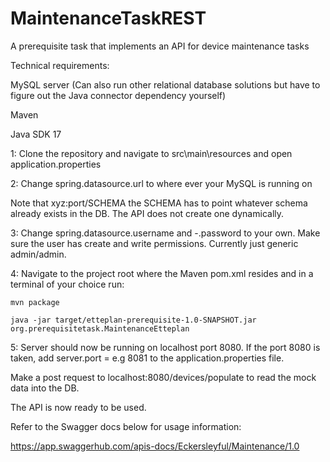 # MaintenanceTaskREST
A prerequisite task that implements an API for device maintenance tasks


Technical requirements:

MySQL server (Can also run other relational database solutions but have to figure out the Java connector dependency yourself)

Maven

Java SDK 17


1: Clone the repository and navigate to src\main\resources and open application.properties

2: Change spring.datasource.url to where ever your MySQL is running on

Note that xyz:port/SCHEMA the SCHEMA has to point whatever schema already exists in the DB. The API does not create
one dynamically.

3: Change spring.datasource.username and -.password to your own. Make sure the user
has create and write permissions. Currently just generic admin/admin.

4: Navigate to the project root where the Maven pom.xml resides and in a terminal of your choice run:

```
mvn package

java -jar target/etteplan-prerequisite-1.0-SNAPSHOT.jar org.prerequisitetask.MaintenanceEtteplan 

```
5: Server should now be running on localhost port 8080. If the port 8080 is taken, add server.port = e.g 8081 to the application.properties file.

Make a post request to localhost:8080/devices/populate to read the mock data into the DB. 

The API is now ready to be used.


Refer to the Swagger docs below for usage information:

https://app.swaggerhub.com/apis-docs/Eckersleyful/Maintenance/1.0


